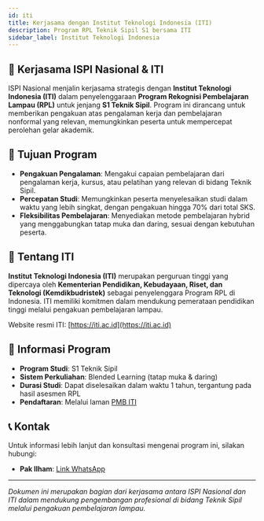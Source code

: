 ```yaml
---
id: iti
title: Kerjasama dengan Institut Teknologi Indonesia (ITI)
description: Program RPL Teknik Sipil S1 bersama ITI
sidebar_label: Institut Teknologi Indonesia
---
```


## 🤝 Kerjasama ISPI Nasional & ITI

ISPI Nasional menjalin kerjasama strategis dengan **Institut Teknologi Indonesia (ITI)** dalam penyelenggaraan **Program Rekognisi Pembelajaran Lampau (RPL)** untuk jenjang **S1 Teknik Sipil**. Program ini dirancang untuk memberikan pengakuan atas pengalaman kerja dan pembelajaran nonformal yang relevan, memungkinkan peserta untuk mempercepat perolehan gelar akademik.

## 🎯 Tujuan Program

- **Pengakuan Pengalaman**: Mengakui capaian pembelajaran dari pengalaman kerja, kursus, atau pelatihan yang relevan di bidang Teknik Sipil.
- **Percepatan Studi**: Memungkinkan peserta menyelesaikan studi dalam waktu yang lebih singkat, dengan pengakuan hingga 70% dari total SKS.
- **Fleksibilitas Pembelajaran**: Menyediakan metode pembelajaran hybrid yang menggabungkan tatap muka dan daring, sesuai dengan kebutuhan peserta.

## 🏫 Tentang ITI

**Institut Teknologi Indonesia (ITI)** merupakan perguruan tinggi yang dipercaya oleh **Kementerian Pendidikan, Kebudayaan, Riset, dan Teknologi (Kemdikbudristek)** sebagai penyelenggara Program RPL di Indonesia. ITI memiliki komitmen dalam mendukung pemerataan pendidikan tinggi melalui pengakuan pembelajaran lampau.

Website resmi ITI: [https://iti.ac.id](https://iti.ac.id)

## 📌 Informasi Program

- **Program Studi**: S1 Teknik Sipil
- **Sistem Perkuliahan**: Blended Learning (tatap muka & daring)
- **Durasi Studi**: Dapat diselesaikan dalam waktu 1 tahun, tergantung pada hasil asesmen RPL
- **Pendaftaran**: Melalui laman [PMB ITI](https://pmb.iti.ac.id/informasi/48/RPL-Solusi-S1-Lulus-Cepat-Biaya-Terjangkau)

## 📞 Kontak

Untuk informasi lebih lanjut dan konsultasi mengenai program ini, silakan hubungi:

- **Pak Ilham**: [Link WhatsApp](https://wa.me/+6281333783896) 

---

*Dokumen ini merupakan bagian dari kerjasama antara ISPI Nasional dan ITI dalam mendukung pengembangan profesional di bidang Teknik Sipil melalui pengakuan pembelajaran lampau.*
